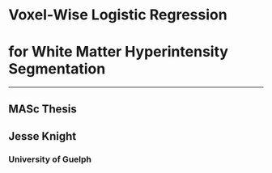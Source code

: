 # Voxel-Wise Logistic Regression
# for White Matter Hyperintensity Segmentation
---
## MASc Thesis
## Jesse Knight
### University of Guelph



